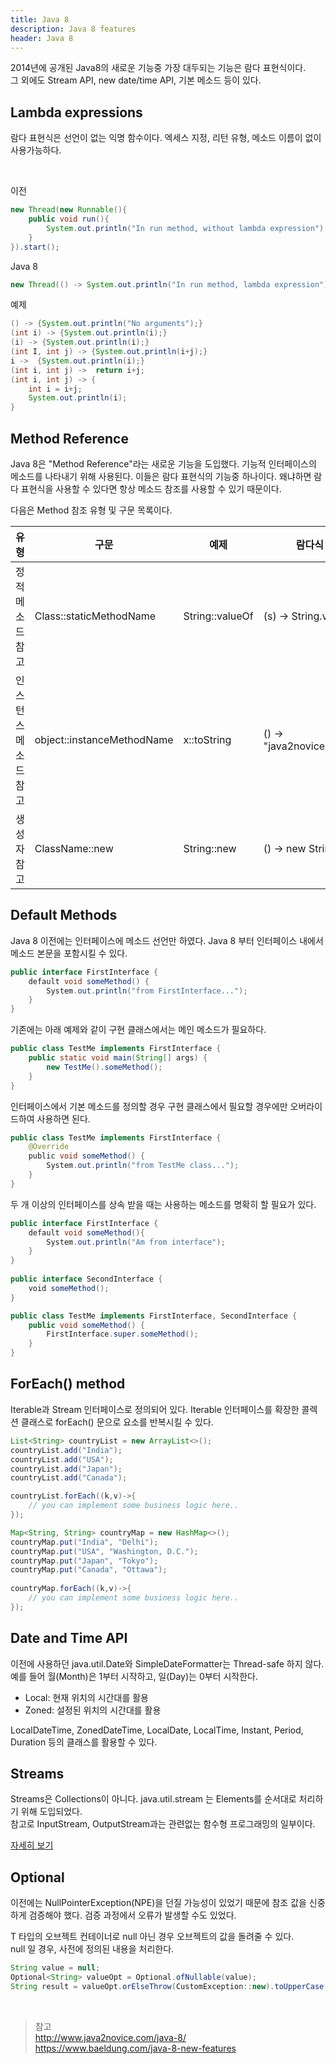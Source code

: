 ```yaml
---
title: Java 8
description: Java 8 features
header: Java 8
---
```


2014년에 공개된 Java8의 새로운 기능중 가장 대두되는 기능은 람다 표현식이다.<br/>
그 외에도 Stream API, new date/time API, 기본 메소드 등이 있다.


## Lambda expressions

람다 표현식은 선언이 없는 익명 함수이다. 엑세스 지정, 리턴 유형, 메소드 이름이 없이 사용가능하다.

<br/>

이전
```java
new Thread(new Runnable(){
    public void run(){
        System.out.println("In run method, without lambda expression");
    }
}).start();
```

Java 8
```java
new Thread(() -> System.out.println("In run method, lambda expression")).start();
```

예제
```java
() -> {System.out.println("No arguments");}
(int i) -> {System.out.println(i);}
(i) -> {System.out.println(i);}
(int I, int j) -> {System.out.println(i+j);}
i ->  {System.out.println(i);}
(int i, int j) ->  return i+j;
(int i, int j) -> {
    int i = i+j;
    System.out.println(i);
}
```


## Method Reference

Java 8은 "Method Reference"라는 새로운 기능을 도입했다.
기능적 인터페이스의 메소드를 나타내기 위해 사용된다. 이들은 람다 표현식의 기능중 하나이다. 
왜냐하면 람다 표현식을 사용할 수 있다면 항상 메소드 참조를 사용할 수 있기 때문이다.

다음은 Method 참조 유형 및 구문 목록이다.

| 유형 | 구문 | 예제 | 람다식 표현 |
| --- | --- | --- | --- |
| 정적 메소드 참고 | Class::staticMethodName | String::valueOf | (s) -> String.valueOf(s) |
| 인스턴스 메소드 참고 | object::instanceMethodName | x::toString | () -> "java2novice".toString() |
| 생성자 참고 | ClassName::new | String::new | () -> new String() |


## Default Methods

Java 8 이전에는 인터페이스에 메소드 선언만 하였다. 
Java 8 부터 인터페이스 내에서 메소드 본문을 포함시킬 수 있다.

```java
public interface FirstInterface {
    default void someMethod() {
        System.out.println("from FirstInterface...");
    }
}
```

기존에는 아래 예제와 같이 구현 클래스에서는 메인 메소드가 필요하다.

```java
public class TestMe implements FirstInterface {
    public static void main(String[] args) {
        new TestMe().someMethod();
    }
}
```

인터페이스에서 기본 메소드를 정의할 경우 구현 클래스에서 필요할 경우에만 오버라이드하여 사용하면 된다.

```java
public class TestMe implements FirstInterface {
    @Override
    public void someMethod() {
        System.out.println("from TestMe class...");
    }
}
```

두 개 이상의 인터페이스를 상속 받을 때는 사용하는 메소드를 명확히 할 필요가 있다.

```java
public interface FirstInterface {
    default void someMethod(){
        System.out.println("Am from interface");
    }
}
 
public interface SecondInterface {
    void someMethod();
}

public class TestMe implements FirstInterface, SecondInterface {        
    public void someMethod() {
        FirstInterface.super.someMethod();
    }
}
```


## ForEach() method

Iterable과 Stream 인터페이스로 정의되어 있다. Iterable 인터페이스를 확장한 콜렉션 클래스로 forEach() 문으로 요소를 반복시킬 수 있다.

```java
List<String> countryList = new ArrayList<>();
countryList.add("India");
countryList.add("USA");
countryList.add("Japan");
countryList.add("Canada");

countryList.forEach((k,v)->{
    // you can implement some business logic here..
});
```

```java
Map<String, String> countryMap = new HashMap<>();
countryMap.put("India", "Delhi");
countryMap.put("USA", "Washington, D.C.");
countryMap.put("Japan", "Tokyo");
countryMap.put("Canada", "Ottawa");
 
countryMap.forEach((k,v)->{
    // you can implement some business logic here..
});
```


## Date and Time API

이전에 사용하던 java.util.Date와 SimpleDateFormatter는 Thread-safe 하지 않다.<br/>
예를 들어 월(Month)은 1부터 시작하고, 일(Day)는 0부터 시작한다. 
 
 - Local: 현재 위치의 시간대를 활용
 - Zoned: 설정된 위치의 시간대를 활용
 
LocalDateTime, ZonedDateTime, LocalDate, LocalTime, Instant, Period, Duration 등의 클래스를 활용할 수 있다.  


## Streams

Streams은 Collections이 아니다. java.util.stream 는 Elements를 순서대로 처리하기 위해 도입되었다. <br/>
참고로 InputStream, OutputStream과는 관련없는 함수형 프로그래밍의 일부이다.

[자세히 보기](http://minjoon.com/streams-in-java)


## Optional

이전에는 NullPointerException(NPE)을 던질 가능성이 있었기 때문에 참조 값을 신중하게 검증해야 했다. 검증 과정에서 오류가 발생할 수도 있었다.

T 타입의 오브젝트 컨테이너로 null 아닌 경우 오브젝트의 값을 돌려줄 수 있다.<br/> 
null 일 경우, 사전에 정의된 내용을 처리한다.

```java
String value = null;
Optional<String> valueOpt = Optional.ofNullable(value);
String result = valueOpt.orElseThrow(CustomException::new).toUpperCase();
```

<br/>

> 참고<br/>
> http://www.java2novice.com/java-8/<br/>
> https://www.baeldung.com/java-8-new-features
